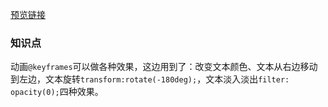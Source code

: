 [预览链接](https://astak16.github.io/animation-css/loader-2018-6-16/index.html)

### 知识点

动画`@keyframes`可以做各种效果，这边用到了：改变文本颜色、文本从右边移动到左边，文本旋转`transform:rotate(-180deg);`，文本淡入淡出`filter: opacity(0);`四种效果。
